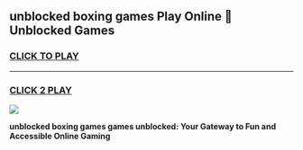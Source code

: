 
## unblocked boxing games Play Online 👋 Unblocked Games
<h3>
<a href="https://premium.freeplayer.one?title=unblocked_boxing_games&ref=19F">CLICK TO PLAY</a></h3>
<hr>

<h3>
<a href="https://premium.freeplayer.one?title=unblocked_boxing_games&ref=19F">CLICK 2 PLAY</a>
  
</h3>

<a href="https://premium.freeplayer.one?title=unblocked_boxing_games&ref=19F"><img src="https://clearcache.store/games.png"></a>


**unblocked boxing games games unblocked: Your Gateway to Fun and Accessible Online Gaming**
